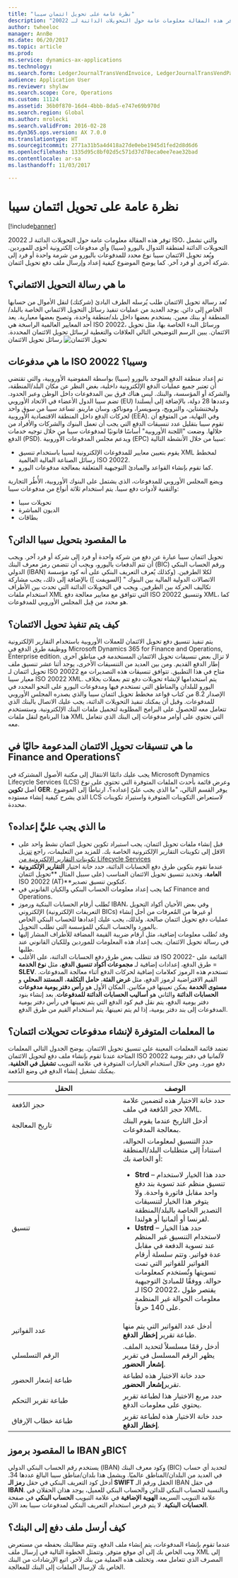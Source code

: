 ```yaml
---
title: "نظرة عامة على تحويل ائتمان سيبا"
description: "توفر هذه المقالة معلومات عامة حول التحويلات الدائنة لـ 20022 ISO، والتي تشمل التحويلات الدائنة لمنطقة التدوال باليورو (سيبا) وأي مدفوعات إلكترونية أخؤى للموردين. ويُعد تحويل الائتمان سيبا نوع محدد للمدفوعات باليورو من شرمة واحدة أو فرد إلى شركة آخرى أو فرد آخر. كما يوضح الموضوع كيفية إعداد وإرسال ملف دفع تحويل ائتمان."
author: twheeloc
manager: AnnBe
ms.date: 06/20/2017
ms.topic: article
ms.prod: 
ms.service: dynamics-ax-applications
ms.technology: 
ms.search.form: LedgerJournalTransVendInvoice, LedgerJournalTransVendPaym, VendPaymMode
audience: Application User
ms.reviewer: shylaw
ms.search.scope: Core, Operations
ms.custom: 11124
ms.assetid: 36b0f870-16d4-4bbb-8da5-e747e69b970d
ms.search.region: Global
ms.author: mrolecki
ms.search.validFrom: 2016-02-28
ms.dyn365.ops.version: AX 7.0.0
ms.translationtype: HT
ms.sourcegitcommit: 2771a31b5a4d418a27de0ebe1945d1fed2d8d6d6
ms.openlocfilehash: 1335d95c8bf02d5c571d37d78eca0ee7eae32bad
ms.contentlocale: ar-sa
ms.lasthandoff: 11/03/2017

---
```


# <a name="sepa-credit-transfer-overview"></a>نظرة عامة على تحويل ائتمان سيبا

[!include[banner](../includes/banner.md)]


توفر هذه المقالة معلومات عامة حول التحويلات الدائنة لـ 20022 ISO، والتي تشمل التحويلات الدائنة لمنطقة التدوال باليورو (سيبا) وأي مدفوعات إلكترونية أخؤى للموردين. ويُعد تحويل الائتمان سيبا نوع محدد للمدفوعات باليورو من شرمة واحدة أو فرد إلى شركة آخرى أو فرد آخر. كما يوضح الموضوع كيفية إعداد وإرسال ملف دفع تحويل ائتمان.

## <a name="what-is-a-credit-transfer-message"></a>ما هي رسالة التحويل الائتماني؟
تُعد رسالة تحويل الائتمان طلب يُرسله الطرف البادئ (شركتك) لنقل الأموال من حسابها الخاص إلى دائن. يوجد العديد من عمليات تنفيذ رسائل التحويل الائتماني الخاصة بالبلد/المنطقة أو ببنك معين. يستخدم بعضها داخل بلد/منطقة واحدة، وتصبح بعضها معيارية. يعد أحد المعايير العالمية الراسخة هي ISO 20022، ورسائل البدء الخاصة بها، مثل تحويل الائتمان. يبين الرسم التوضيحي التالي العلاقات والتغطية لرسائل تحويل الائتمان المحددة. 
![تحويل الائتمان](./media/credit-transfer.jpg) رسائل تحويل الائتمان 

## <a name="what-are-iso-20022-and-sepa-payments"></a>ما هي مدفوعات ISO 20022 وسيبا؟
تم إعداد منطقة الدفع الموحد باليورو (سيبا) بواسطة المفوضية الأوروبية، والتي تقتضي أن تعتبر جميع عمليات الدفع الإلكترونية داخلية، بغض النظر عن مكان البلد/المنطقة، والشركة أو المؤسسة، والبنك. ليس هناك فرق بين المدفوعات داخل الوطن وعبر الحدود. تضم سيبا الدول الأعضاء في الاتحاد الأوروبي (EU) وعددها 28 دولة، بالإضافة إلى أيسلندا وليختنشتاين، والنرويج، وسويسرا، وموناكو، وسان مارينو‬. تساعد سيبا من سوق واحد لحركات الدفع داخل المنطقة الاقتصادية الأوروبية (EEA). وفي النهاية، من المتوقع أن تقوم سيبا بتقليل عدد تنسيقات الدفع التي يجب أن تعمل البنوك والشركات والأفراد من خلالها. وضعت "اللجنة الأوروبية" أساسًا قانونيًا لمدفوعات سيبا من خلال توجيه خدمات الدفع (PSD). ويدعم مجلس المدفوعات الأوروبية (EPC) سيبا من خلال الأنشطة التالية:

-   يقوم بتعيين معايير للمدفوعات الإلكترونية لسيبا باستخدام تنسيق XML لمخطط رسائل الصناعة المالية العالمية ISO 20022.
-   كما تقوم بإنشاء القواعد والمبادئ التوجيهية المتعلقة بمعالجة مدفوعات اليورو.

ويضع المجلس الأوروبي للمدفوعات، الذي يشتمل على البنوك الأوروبية، الأُطُر التجارية والتقنية لأدوات دفع سيبا. يتم استخدام ثلاثة أنواع من مدفوعات سيبا:

-   تحويلات سيبا
-   الديون المباشرة
-   بطاقات

## <a name="what-is-a-sepa-credit-transfer"></a>ما المقصود بتحويل سيبا الدائن؟
تحويل ائتمان سيبا عبارة عن دفع من شركة واحدة أو فرد إلى شركة أو فرد آخر. ويجب أن تتم الدفعات باليورو، ويجب أن تتضمن رمز معرف البنك (BIC) ورقم الحساب البنكي الدولي (IBAN) لكلا الطرفين. (وكذلك يُعرف التعريف البنكي على أنه كود مؤسسة الاتصالات الدولية المالية بين البنوك " \[السويفت \]) بالإضافة إلى ذلك، يجب مشاركة تكاليف الحركة بين الطرفين. ويجب في التحويلات الدائنة التي تحدث بين الأطراف استخدام ملفات XML التي تتوافق مع معايير معالجة دفع ISO 20022 وتنسيق XML، كما هو محدد من قِبل المجلس الأوروبي للمدفوعات.

## <a name="how-is-a-credit-transfer-implemented"></a>كيف يتم تنفيذ تحويل الائتمان؟
يتم تنفيذ تنسيق دفع تحويل الائتمان للعملات الأوروبية باستخدام التقارير الإلكترونية ووظيفة طرق الدفع في Microsoft Dynamics 365 for Finance and Operations, Enterprise edition. لا تزال بعض تنسيقات تحويل الائتمان المستخدمة في مناطق آخرى إطار الدفع القديم. ومن بين العديد من التنسيقات الأخرى، يوجد أثنا عشر تنسيق ملف تحويل ائتمان لـ ISO 20022 متاح في هذا التطبيق. تتوافق تنسيقات هذه التصديرات مع معيار سيبا ISO 20022 XML. يتم استخدامها لإنشاء تحويلات دفع تتم بعملات بخلاف اليورو للبلدان والمناطق التي تستخدم فيها ومدفوعات اليورو على النحو المحدد في الإصدار 8.2 من كتاب قواعد مخطط تحويل ائتمان سيبا والذي يصدره المجلس الأوروبي للمدفوعات. وقبل أن يمكنك تنفيذ التحويلات الدائنة، يجب عليك الاتصال بالبنك الذي تتعامل معه للحصول على البرامج المطلوبة لتحميل ملفات البنك الإلكترونية. وستستخدم هذا البرنامج لنقل ملفات XML التي تحتوي على أوامر مدفوعات إلى البنك الذي تتعامل معه.

## <a name="what-credit-transfer-formats-are-currently-supported-in-finance-and-operations"></a>ما هي تنسيقات تحويل الائتمان المدعومة حاليًا في Finance and Operations؟
يجب عليك دائمًا الانتقال إلى مكتبة الأصول المشتركة في Microsoft Dynamics Lifecycle Services (LCS) وعرض قائمة بأحدث الملفات المتوفرة التي تحتوي على نوع أصل **تكوين GER**. يوفر القسم التالي، "ما الذي يجب عليّ إعداده؟، ارتباطًا إلى الموضوع الذي يشرح كيفية إنشاء مستوده LCS لاستعراض التكوينات المتوفرة واستيراد تكوينات محددة.

## <a name="what-do-i-have-to-set-up"></a>ما الذي يجب عليَّ إعداده؟
-   قبل إنشاء ملفات تحويل ائتمان، يجب استيراد تكوين تحويل ائتمان نشط واحد على الاقل إلى تكوينات التقارير الإلكترونية الخاصة بك. للمزيد من التعليمات، راجع [تنزيل تكوينات التقارير الإلكترونية من Lifecycle Services](../../dev-itpro/analytics/download-electronic-reporting-configuration-lcs.md)
-   عندما تقوم بتكوين طرق دفع الحسابات الدائنة، حدد خانة اختيار **التقارير الإلكترونية العامة**، وتحديد تنسيق تحويل الائتمان المناسب (على سبيل المثال **تحويل ائتمان ISO 20022 (AT)**كتكوين تنسيق تصدير.
-   كما يجب إعداد معلومات الحساب البنكي والكيان القانوني في Finance and Operations.
-   تُطلب أرقام الحسابات البنكية ورموز IBAN، وفي بعض الأحيان أكواد التحويل الإلكتروني (التعريفات الإلكترونية BICs) أو غيرها من المُعرفات من أجل إنشاء عمليات دفع تحويل ائتمان صالحة. ولذلك، يجب عليك إعدادها للحساب البنكي الخاص بالمورد والحساب البنكي للمؤسسة التي تطلب التحويل.
-   وقد تُطلب معلومات إضافية، مثل أرقام ضريبة القيمة المضافة للأطراف المشار إليها في رسالة تحويل الائتمان. يجب إعداد هذه المعلومات للموردين وللكيان القانوني عند طلبها.
-   قد تتطلب بعض طرق دفع الحسابات الدائنة، على الأغلب ISO 20022- القائمة على طرق الدفع، إعدادات إضافية لـ **مجموعات أكواد تنسيق الدفع**، مثل **نوع الخدمة** = **SLEV**. تستخدم هذه الرموز كعلامات إضافية لحركات الدفع أثناء معالجة المدفوعات. القيم الافتراضية لرموز الدفع، مثل **غرض الفئة**، **حامل التكلفة**، **المستند المحلي** و **مستوى الخدمة** يمكن تعيينها في مكانين. المكان الأول هو **رأس دفتر يومية مدفوعات الحسابات الدائنة** والثاني هو **أساليب الحسابات الدائنة للمدفوعات**. بعد إنشاء بنود دفتر يومية الدفع، يتم نقل قيم كود الدفع التي يتم تعيينها في رأس دفتر يومية المدفوعات إلى بند دفتر يومية، إذا لم يتم تعيينها، يتم استخدام القيم من طرق الدفع.

## <a name="what-parameters-are-available-for-generating-credit-transfer-payments"></a>ما المعلمات المتوفرة لإنشاء مدفوعات تحويلات ائتمان؟
تعتمد قائمة المعلمات المعينة على تنسيق تحويل الائتمان. يوضح الجدول التالي المعلمات المتاحة عندنا تقوم بإنشاء ملف دفع لتحويل الائتمان ISO 20022 لألمانيا في دفتر يومية دفع مورد. ومن خلال استخدام الخيارات المتوفرة في علامة التبويب **تشغيل في الخلفية‬**، يمكنك تشغيل إنشاء الدفع في وضع الدُفعة.

<table>
<colgroup>
<col width="50%" />
<col width="50%" />
</colgroup>
<thead>
<tr class="header">
<th>الحقل</th>
<th>‏‏الوصف</th>
</tr>
</thead>
<tbody>
<tr class="odd">
<td>حجز الدُفعة</td>
<td>حدد خانة الاختيار هذه لتضمين علامة حجز الدُفعة في ملف XML.</td>
</tr>
<tr class="even">
<td>تاريخ المعالجة</td>
<td>أدخل التاريخ عندما يقوم البنك بمعالجة المدفوعات.</td>
</tr>
<tr class="odd">
<td>تنسيق</td>
<td>حدد التنسيق لمعلومات الحوالة، استناداً إلى متطلبات البلد/المنطقة أو الخاصة بك:
<ul>
<li><strong>Strd</strong> – حدد هذا الخيار لاستخدام تنسيق منظم عند تسوية بند دفع واحد مقابل فاتورة واحدة. ولا يتوفر هذا الخيار لتنسيقات التصدير الخاصة بالبلد/المنطقة لفرنسا أو ألمانيا أو هولندا.</li>
<li><strong>Ustrd</strong> – حدد هذا الخيار لاستخدام التنسيق غير المنظم عند تسوية الدفعة في مقابل عدة فواتير. وتتم سلسلة أرقام الفواتير للفواتير التي تمت تسويتها وتُستخدم كمعلومات حوالة. ووفقًا للمبادئ التوجيهية لـ ISO 20022، يقتصر طول معلومات الحوالة غير المنظمة على 140 حرفاً.</li>
</ul></td>
</tr>
<tr class="even">
<td>عدد الفواتير</td>
<td>أدخل عدد الفواتير التي يتم منها طباعة تقرير <strong>إخطار الدفع</strong>.</td>
</tr>
<tr class="odd">
<td>الرقم التسلسلي</td>
<td>أدخل رقمًا مسلسلاً لتحديد الملف. يظهر الرقم المسلسل في تقرير <strong>إشعار الحضور</strong>.</td>
</tr>
<tr class="even">
<td>طباعة إشعار الحضور</td>
<td>حدد خانة الاختيار هذه لطباعة تقرير<strong>إشعار الحضور</strong>.</td>
</tr>
<tr class="odd">
<td>طباعة تقرير التحكم</td>
<td>حدد مربع الاختيار هذا لطباعة تقرير يحتوي على معلومات الدفع.</td>
</tr>
<tr class="even">
<td>طباعة خطاب الإرفاق</td>
<td>حدد خانة الاختيار هذه لطباعة تقرير <strong>إخطار الدفع</strong>.</td>
</tr>
</tbody>
</table>

## <a name="what-are-ibans-and-bics"></a>ما المقصود برموز IBAN وBIC؟
يستخدم رقم الحساب البنكي الدولي (IBAN) وكود معرف البنك (BIC) لتحديد أي حساب في العديد من البلدان/المناطق عالميًا. ويشمل هذا بلدان/مناطق سيبا البالغ عددها 34. أدخل كود التعريف البنكي في حقل **رمز الـ SWIFT** الحقل ورقم الـ IBAN في حقل **IBAN**. وبالنسبة للحساب البنكي للدائن والحساب البنكي للعميل، يوجد هذان الحقلان في علامة التبويب السريعة **الهوية الإضافية** في علامة التبويب **الحساب البنكي** في صفحة **الحسابات البنكية**. لا يتم فرض استخدام التعريف البنكي لمدفوعات سيبا بعد الآن.

## <a name="how-do-i-transmit-a-payment-file-to-the-bank"></a>كيف أرسل ملف دفع إلى البنك؟
عندما تقوم بإنشاء المدفوعات، يتم إنشاء ملف الدفع، وتتم مطالبتك بحفظه من مستعرض ويب الخاص بك إلى أي موقع متوفر. وتتمثل الخطوة التالية في إرسال ملف XML إلى المصرف الذي تتعامل معه. وتختلف هذه العملية من بنك لآخر. اتبع الإرشادات من البنك الخاص بك لإرسال الملفات إلى البنك للمعالجة.




